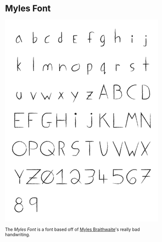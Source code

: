 # Myles Font

![Example of Myles Font](example.png)

The *Myles Font* is a font based off of [Myles Braithwaite](https://github.com/myles)'s really bad handwriting.
